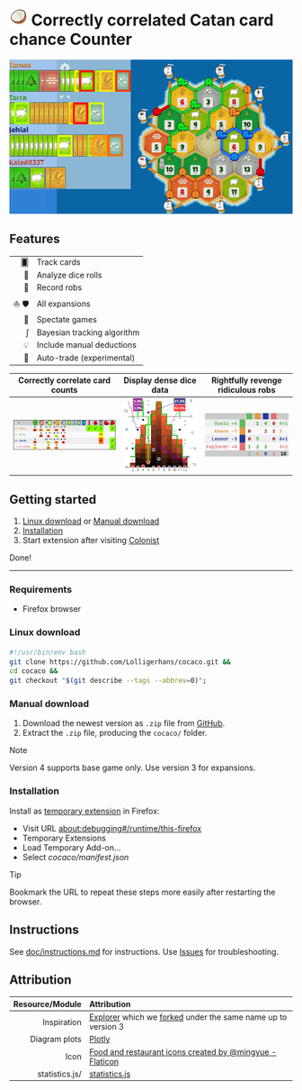 <!-- Lists and tables are longer -->
<!-- markdownlint-disable line-length -->

# ![Icon](assets/coconut_32.png?raw=true) Correctly correlated Catan card chance Counter

![Screenshot](assets/screenshots/game.png)

## Features

|       |                               |
|------:|:------------------------------|
| 🂠     | Track cards                   |
| 🎲    | Analyze dice rolls            |
| 🥷    | Record robs                   |
| ⛵ 🛡 | All expansions                |
| 👀    | Spectate games                |
| ∫     | Bayesian tracking algorithm   |
| 💡    | Include manual deductions     |
| 🤝    | Auto-trade (experimental)     |

| Correctly correlate card counts | Display dense dice data | Rightfully revenge ridiculous robs |
| :-: | :-: | :-: |
| ![resource table](assets/screenshots/table.png) | ![rolls plot](assets/rolls.png?raw=true) | ![robs table](assets/robs.png?raw=true) |

## Getting started

1. [Linux download](#linux-download) or [Manual download](#manual-download)
2. [Installation](#installation)
3. Start extension after visiting [Colonist][Colonist]

Done!

---

### Requirements

- Firefox browser

### Linux download

```bash
#!/usr/bin/env bash
git clone https://github.com/Lolligerhans/cocaco.git &&
cd cocaco &&
git checkout "$(git describe --tags --abbrev=0)";
```

### Manual download

1. Download the newest version as `.zip` file from
[GitHub](https://github.com/Lolligerhans/cocaco/tags).
1. Extract the `.zip` file, producing the `cocaco/` folder.

> [!NOTE]
> Version 4 supports base game only. Use version 3 for expansions.

### Installation

Install as [temporary extension](https://extensionworkshop.com/documentation/develop/temporary-installation-in-firefox/ "Tutorial") in Firefox:

- Visit URL [about:debugging#/runtime/this-firefox](about:debugging#/runtime/this-firefox)
- Temporary Extensions
- Load Temporary Add-on...
- Select _cocaco/manifest.json_
<!--Chrome worked in the Game Log version, but socket is FF only.-->
<!-- - [Chrome](https://www.cnet.com/tech/services-and-software/how-to-install-chrome-extensions-manually/ "Tutorial") -->
<!--   - Visit URL [chrome://extensions/](chrome://extensions/) -->
<!--   - Enable developer mode -->
<!--   - Load unpacked -->
<!--   - Select the 'cocaco/' directory. (The inner one if there are two.) -->

> [!TIP]
> Bookmark the URL to repeat these steps more easily after restarting the
> browser.
<!-- > Firefox does not allow permanent installation of local extensions -->
<!-- > (developer versions may allow it). -->

## Instructions

See [doc/instructions.md](doc/instructions.md) for instructions. Use
[Issues](https://github.com/Lolligerhans/cocaco/issues?q=is%3Aissue) for
troubleshooting.

## Attribution

<!-- <a href="https://www.flaticon.com/free-icons/food-and-restaurant" title="food and restaurant icons"> Food and restaurant icons created by @mingyue - Flaticon</a>  -->
| Resource/Module | Attribution |
| -: | :- |
| Inspiration | [Explorer][Explorer] which we [forked][Original] under the same name up to version 3 |
| Diagram plots | [Plotly][Plotly] |
| Icon | [Food and restaurant icons created by @mingyue - Flaticon](https://www.flaticon.com/free-icons/food-and-restaurant "food and restaurant icons") |
| statistics.js/ | [statistics.js](https://thisancog.github.io/statistics.js/index.html "Documentation") |

<!--
 !  ╭─────────────────────────────────────────────────────────────────────────╮
 !  │ Link collection                                                         │
 !  ╰─────────────────────────────────────────────────────────────────────────╯
-->

[Colonist]: https://colonist.io/ "Colonist homepage"
[Explorer]: https://github.com/glasperfan/explorer "Explorer repository"
[Original]: https://github.com/Lolligerhans/explorer "Old fork"
[Plotly]: https://plotly.com/javascript/ "Plotly homepage"
